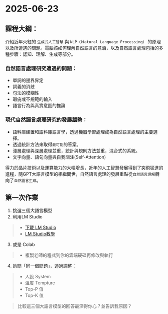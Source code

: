 # 2025-06-23

## 課程大綱：
介紹近年火紅的 `生成式人工智慧` 與 `NLP（Ｎatural Language Processing）` 的原理以及所遭遇的問題。電腦該如何理解自然語言的意涵，以及自然語言處理包括的多種步驟：認知、理解、生成等部分。
### 自然語言處理研究遭遇的問題：
* 單詞的邊界界定<br>
* 詞義的消歧<br>
* 句法的模糊性<br>
* 瑕疵或不規範的輸入<br>
* 語言行為與真實意圖的推論<br>
### 現代自然語言處理研究的發展趨勢：
* 語料庫建置和語料庫語言學，透過機器學習處理成為自然語言處理的主要選擇。<br>
* 透過統計方法來取得`最可能`的答案。<br>
* 淺層處理與深層處理並重，統計與規則方法並重，混合式的系統。<br>
* 文字向量、語句向量與自我關注(Self-Attention)

得力於晶片技術以及運算能力的大幅增長，近年的人工智慧發展得到了突飛猛進的進程，隨GPT大語言模型的相繼問世，自然語言處理的發展重點從`自然語言理解`轉向了`自然語言生成`。


## 第一次作業
1. 挑選三個大語言模型
2. 利用LM Studio 
> - <a href="https://lmstudio.ai/" target="_blank" rel="noopener noreferrer">下載 LM Studio</a>
> - <a href="https://the-walking-fish.com/p/lmstudio/" target="_blank" rel="noopener noreferrer">LM Studio教學</a>
3. 或是 Colab
> - 複製老師的程式到你的雲端硬碟再修改與執行
4. 詢問「同一個問題」，透過調整：
> - 人設 System
> - 溫度 Tempture
> - Top-P 值
> - Top-K 值
 
> 比較這三個大語言模型的回答最深得你心？並告訴我原因？
